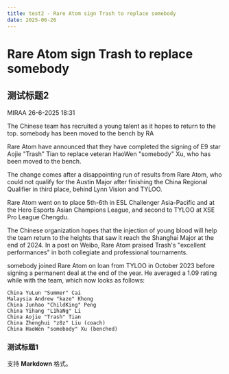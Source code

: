 ```yaml
---
title: test2 - Rare Atom sign Trash to replace somebody
date: 2025-06-26
---
```

# Rare Atom sign Trash to replace somebody

## 测试标题2
MIRAA
26-6-2025 18:31

The Chinese team has recruited a young talent as it hopes to return to the top.
somebody has been moved to the bench by RA

Rare Atom have announced that they have completed the signing of E9 star Aojie "⁠Trash⁠" Tian to replace veteran HaoWen "⁠somebody⁠" Xu, who has been moved to the bench.

The change comes after a disappointing run of results from Rare Atom, who could not qualify for the Austin Major after finishing the China Regional Qualifier in third place, behind Lynn Vision and TYLOO.

Rare Atom went on to place 5th-6th in ESL Challenger Asia-Pacific and at the Hero Esports Asian Champions League, and second to TYLOO at XSE Pro League Chengdu.

The Chinese organization hopes that the injection of young blood will help the team return to the heights that saw it reach the Shanghai Major at the end of 2024. In a post on Weibo, Rare Atom praised Trash's "excellent performances" in both collegiate and professional tournaments.

somebody joined Rare Atom on loan from TYLOO in October 2023 before signing a permanent deal at the end of the year. He averaged a 1.09 rating while with the team, which now looks as follows:

```
China YuLun "⁠Summer⁠" Cai
Malaysia Andrew "⁠kaze⁠" Khong
China Junhao "⁠ChildKing⁠" Peng
China Yihang "⁠L1haNg⁠" Li
China Aojie "⁠Trash⁠" Tian
China Zhenghui "⁠z8z⁠" Liu (coach)
China HaoWen "⁠somebody⁠" Xu (benched)
```
### 测试标题1


支持 **Markdown** 格式。

